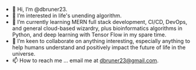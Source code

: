 - 👋 Hi, I’m @dbruner23.
- 👀 I’m interested in life's unending algorithm.
- 🌱 I’m currently learning MERN full stack development, CI/CD, DevOps, and general cloud-based wizardry, plus bioinformatics algorithms in Python, and deep learning with Tensor Flow in my spare time.
- 💞️ I’m keen to collaborate on anything interesting, especially anything to help humans understand and positively impact the future of life in the universe. 
- 📫 How to reach me ... email me at dbruner23@gmail.com.

